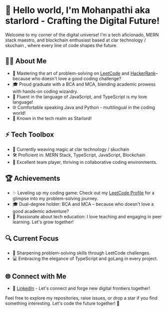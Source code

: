 # 🚀 Hello world, I'm Mohanpathi aka starlord - Crafting the Digital Future!

Welcome to my corner of the digital universe! I'm a tech aficionado, MERN stack maestro, and blockchain enthusiast based at clar technology / skuchain , where every line of code shapes the future.

## 👨‍💻 About Me

- 🔭 Mastering the art of problem-solving on [LeetCode](https://leetcode.com/mohanpathi11/) and [HackerRank](https://www.hackerrank.com/profile/mohanpathi11)– because who doesn't love a good coding challenge?
- 🎓 Proud graduate with a BCA and MCA, blending academic prowess with hands-on coding wizardry.
- 💖 Fluent in the language of JavaScript, and TypeScript is my love language!
- 🌐 Comfortable speaking Java and Python - multilingual in the coding world!
- 💫 Known in the tech realm as Starlord!

## ⚡ Tech Toolbox

- 💼 Currently weaving magic at clar technology / skuchain
- 🛠️ Proficient in: MERN Stack, TypeScript, JavaScript, Blockchain
- 👥 Excellent team player, thriving in collaborative coding environments.

## 🏆 Achievements

- ✨ Leveling up my coding game: Check out my [LeetCode Profile](https://leetcode.com/mohanpathi11/) for a glimpse into my problem-solving journey.
- 🎓 Dual-degree holder: BCA and MCA – because who doesn't love a good academic adventure?
- 🚀 Passionate about tech education: I love teaching and engaging in peer learning. Let's grow together!

## 🔍 Current Focus

- 🧠 Sharpening problem-solving skills through LeetCode challenges.
- 💻 Embracing the elegance of TypeScript and goLang in every project.

## 🌐 Connect with Me

- 🚀 [LinkedIn](https://www.linkedin.com/in/mohanpathi-s-b099251a7/) - Let's connect and forge new digital frontiers together!

Feel free to explore my repositories, raise issues, or drop a star if you find something interesting. Let's code the future together! 🌟
